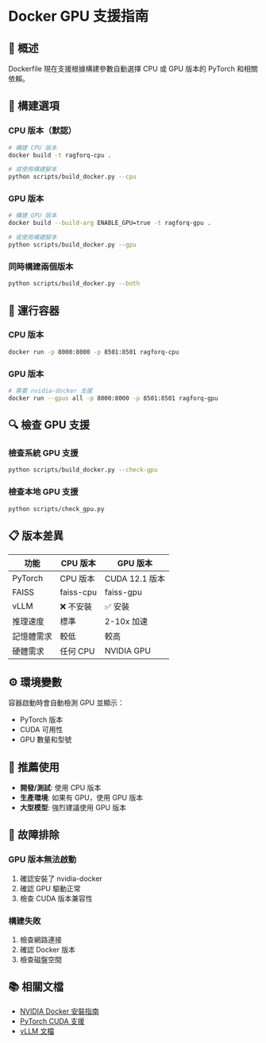 # Docker GPU 支援指南

## 🎯 概述

Dockerfile 現在支援根據構建參數自動選擇 CPU 或 GPU 版本的 PyTorch 和相關依賴。

## 🔧 構建選項

### CPU 版本（默認）
```bash
# 構建 CPU 版本
docker build -t ragforq-cpu .

# 或使用構建腳本
python scripts/build_docker.py --cpu
```

### GPU 版本
```bash
# 構建 GPU 版本
docker build --build-arg ENABLE_GPU=true -t ragforq-gpu .

# 或使用構建腳本
python scripts/build_docker.py --gpu
```

### 同時構建兩個版本
```bash
python scripts/build_docker.py --both
```

## 🚀 運行容器

### CPU 版本
```bash
docker run -p 8000:8000 -p 8501:8501 ragforq-cpu
```

### GPU 版本
```bash
# 需要 nvidia-docker 支援
docker run --gpus all -p 8000:8000 -p 8501:8501 ragforq-gpu
```

## 🔍 檢查 GPU 支援

### 檢查系統 GPU 支援
```bash
python scripts/build_docker.py --check-gpu
```

### 檢查本地 GPU 支援
```bash
python scripts/check_gpu.py
```

## 📋 版本差異

| 功能 | CPU 版本 | GPU 版本 |
|------|----------|----------|
| PyTorch | CPU 版本 | CUDA 12.1 版本 |
| FAISS | faiss-cpu | faiss-gpu |
| vLLM | ❌ 不安裝 | ✅ 安裝 |
| 推理速度 | 標準 | 2-10x 加速 |
| 記憶體需求 | 較低 | 較高 |
| 硬體需求 | 任何 CPU | NVIDIA GPU |

## ⚙️ 環境變數

容器啟動時會自動檢測 GPU 並顯示：
- PyTorch 版本
- CUDA 可用性
- GPU 數量和型號

## 🎯 推薦使用

- **開發/測試**: 使用 CPU 版本
- **生產環境**: 如果有 GPU，使用 GPU 版本
- **大型模型**: 強烈建議使用 GPU 版本

## 🔧 故障排除

### GPU 版本無法啟動
1. 確認安裝了 nvidia-docker
2. 確認 GPU 驅動正常
3. 檢查 CUDA 版本兼容性

### 構建失敗
1. 檢查網路連接
2. 確認 Docker 版本
3. 檢查磁盤空間

## 📚 相關文檔

- [NVIDIA Docker 安裝指南](https://docs.nvidia.com/datacenter/cloud-native/container-toolkit/install-guide.html)
- [PyTorch CUDA 支援](https://pytorch.org/get-started/locally/)
- [vLLM 文檔](https://docs.vllm.ai/)